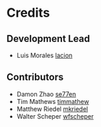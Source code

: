 # Credits

## Development Lead

- Luis Morales [lacion](https://github.com/lacion)

## Contributors

- Damon Zhao [se77en](https://github.com/se77en)
- Tim Mathews [timmathew](https://github.com/timmathews)
- Matthew Riedel [mkriedel](https://github.com/mkriedel)
- Walter Scheper [wfscheper](https://github.com/wfscheper)